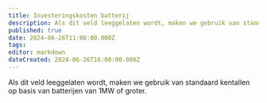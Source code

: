 ```yaml
---
title: Investeringskosten batterij
description: Als dit veld leeggelaten wordt, maken we gebruik van standaard kentallen op basis van batterijen van 1MW of groter
published: true
date: 2024-06-26T11:08:00.000Z
tags: 
editor: markdown
dateCreated: 2024-06-26T16:00:00.000Z
---
```


Als dit veld leeggelaten wordt, maken we gebruik van standaard kentallen op basis van batterijen van 1MW of groter.
